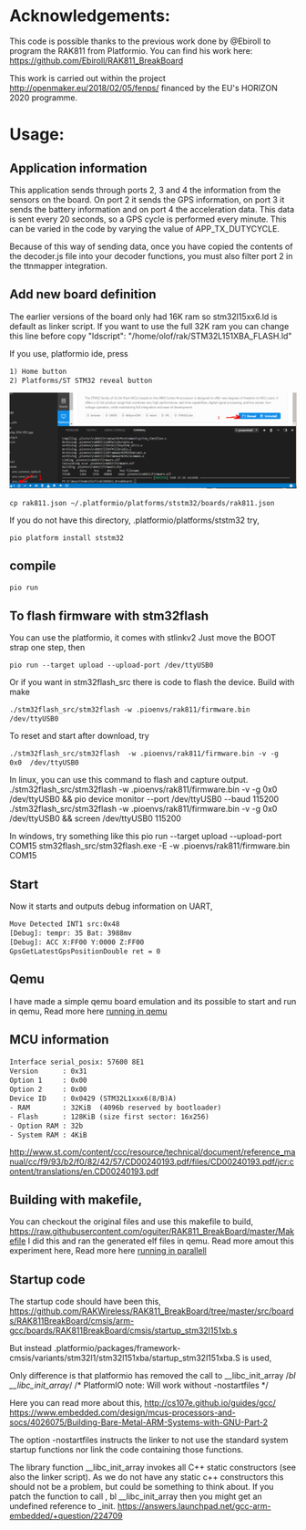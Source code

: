 # Acknowledgements:
This code is possible thanks to the previous work done by @Ebiroll to program the RAK811 from Platformio. You can find his work here: https://github.com/Ebiroll/RAK811_BreakBoard

This work is carried out within the project http://openmaker.eu/2018/02/05/fenps/ financed by the EU's HORIZON 2020 programme.

# Usage:

## Application information

This application sends through ports 2, 3 and 4 the information from the sensors on the board. On port 2 it sends the GPS information, on port 3 it sends the battery information and on port 4 the acceleration data. This data is sent every 20 seconds, so a GPS cycle is performed every minute. This can be varied in the code by varying the value of APP_TX_DUTYCYCLE.

Because of this way of sending data, once you have copied the contents of the decoder.js file into your decoder functions, you must also filter port 2 in the ttnmapper integration.

## Add new board definition

The earlier versions of the board only had 16K ram so stm32l15xx6.ld is default as linker script.
If you want to use the full 32K ram you can change this line before copy
        "ldscript": "/home/olof/rak/STM32L151XBA_FLASH.ld"

If you use, platformio ide, press

    1) Home button
    2) Platforms/ST STM32 reveal button

![instruction](instruction.png)


    cp rak811.json ~/.platformio/platforms/ststm32/boards/rak811.json

If you do not have this directory, .platformio/platforms/ststm32 try, 
    
    pio platform install ststm32


## compile
    
    pio run


## To flash firmware with  stm32flash

You can use the platformio, it comes with stlinkv2
Just move the BOOT strap one step, then

    pio run --target upload --upload-port /dev/ttyUSB0


Or if you want in stm32flash_src there is code to flash the device. Build with make

    ./stm32flash_src/stm32flash -w .pioenvs/rak811/firmware.bin  /dev/ttyUSB0
To reset and start after download, try

    ./stm32flash_src/stm32flash  -w .pioenvs/rak811/firmware.bin -v -g  0x0  /dev/ttyUSB0

In linux, you can use this command to flash and capture output.
    ./stm32flash_src/stm32flash  -w .pioenvs/rak811/firmware.bin -v -g  0x0  /dev/ttyUSB0 && pio device monitor --port  /dev/ttyUSB0 --baud 115200
    ./stm32flash_src/stm32flash  -w .pioenvs/rak811/firmware.bin -v -g  0x0  /dev/ttyUSB0 && screen /dev/ttyUSB0 115200

In windows, try something like this
    pio run --target upload --upload-port COM15
    stm32flash_src/stm32flash.exe -E -w .pioenvs/rak811/firmware.bin COM15    

## Start
Now it starts and outputs debug information on UART,

    Move Detected INT1 src:0x48
    [Debug]: tempr: 35 Bat: 3988mv
    [Debug]: ACC X:FF00 Y:0000 Z:FF00
    GpsGetLatestGpsPositionDouble ret = 0

## Qemu
I have made a simple qemu board emulation and its possible to start and run in qemu,
Read more here [running in qemu](./QEMU.md)

## MCU information

    Interface serial_posix: 57600 8E1
    Version      : 0x31
    Option 1     : 0x00
    Option 2     : 0x00
    Device ID    : 0x0429 (STM32L1xxx6(8/B)A)
    - RAM        : 32KiB  (4096b reserved by bootloader)
    - Flash      : 128KiB (size first sector: 16x256)
    - Option RAM : 32b
    - System RAM : 4KiB

http://www.st.com/content/ccc/resource/technical/document/reference_manual/cc/f9/93/b2/f0/82/42/57/CD00240193.pdf/files/CD00240193.pdf/jcr:content/translations/en.CD00240193.pdf

## Building with makefile,
You can checkout the original files and use this makefile to build,
https://raw.githubusercontent.com/oguiter/RAK811_BreakBoard/master/Makefile
I did this and ran the generated elf files in qemu.
Read more amout this experiment here,
Read more here [running in parallell](./parallell_run.md)


## Startup code
The startup code should have been this,
https://github.com/RAKWireless/RAK811_BreakBoard/tree/master/src/boards/RAK811BreakBoard/cmsis/arm-gcc/boards/RAK811BreakBoard/cmsis/startup_stm32l151xb.s

But instead
    .platformio/packages/framework-cmsis/variants/stm32l1/stm32l151xba/startup_stm32l151xba.S
is used,

Only difference is that platformio has removed the call to __libc_init_array
    /*bl __libc_init_array*/ /* PlatformIO note: Will work without -nostartfiles */

Here you can read more about this,
http://cs107e.github.io/guides/gcc/
https://www.embedded.com/design/mcus-processors-and-socs/4026075/Building-Bare-Metal-ARM-Systems-with-GNU-Part-2

The option -nostartfiles instructs the linker to not use the standard system startup functions nor link the code containing those functions.

 The library function __libc_init_array invokes all C++ static constructors (see also the linker script).
 As we do not have any static c++ constructors this should not be a problem, but could be something to think about.
 If you patch the function to call , bl __libc_init_array then you might get an undefined reference to _init.
 https://answers.launchpad.net/gcc-arm-embedded/+question/224709
